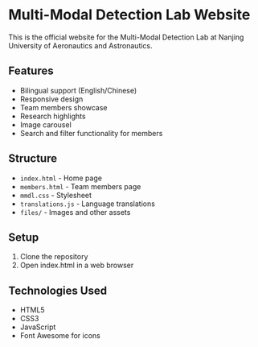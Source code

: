# Multi-Modal Detection Lab Website

This is the official website for the Multi-Modal Detection Lab at Nanjing University of Aeronautics and Astronautics.

## Features
- Bilingual support (English/Chinese)
- Responsive design
- Team members showcase
- Research highlights
- Image carousel
- Search and filter functionality for members

## Structure
- `index.html` - Home page
- `members.html` - Team members page
- `mmdl.css` - Stylesheet
- `translations.js` - Language translations
- `files/` - Images and other assets

## Setup
1. Clone the repository
2. Open index.html in a web browser

## Technologies Used
- HTML5
- CSS3
- JavaScript
- Font Awesome for icons 